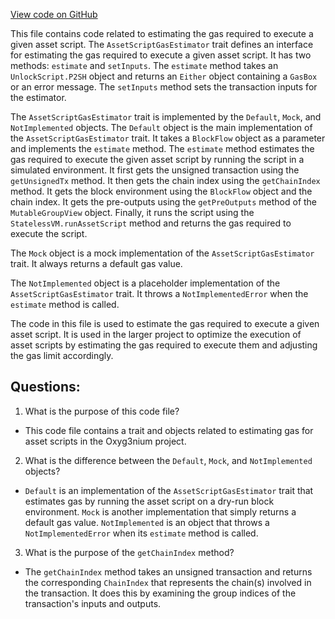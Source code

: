 [View code on GitHub](https://github.com/oxyg3nium/oxyg3nium/flow/src/main/scala/org/oxyg3nium/flow/gasestimation/AssetScriptGasEstimator.scala)

This file contains code related to estimating the gas required to execute a given asset script. The `AssetScriptGasEstimator` trait defines an interface for estimating the gas required to execute a given asset script. It has two methods: `estimate` and `setInputs`. The `estimate` method takes an `UnlockScript.P2SH` object and returns an `Either` object containing a `GasBox` or an error message. The `setInputs` method sets the transaction inputs for the estimator.

The `AssetScriptGasEstimator` trait is implemented by the `Default`, `Mock`, and `NotImplemented` objects. The `Default` object is the main implementation of the `AssetScriptGasEstimator` trait. It takes a `BlockFlow` object as a parameter and implements the `estimate` method. The `estimate` method estimates the gas required to execute the given asset script by running the script in a simulated environment. It first gets the unsigned transaction using the `getUnsignedTx` method. It then gets the chain index using the `getChainIndex` method. It gets the block environment using the `BlockFlow` object and the chain index. It gets the pre-outputs using the `getPreOutputs` method of the `MutableGroupView` object. Finally, it runs the script using the `StatelessVM.runAssetScript` method and returns the gas required to execute the script.

The `Mock` object is a mock implementation of the `AssetScriptGasEstimator` trait. It always returns a default gas value.

The `NotImplemented` object is a placeholder implementation of the `AssetScriptGasEstimator` trait. It throws a `NotImplementedError` when the `estimate` method is called.

The code in this file is used to estimate the gas required to execute a given asset script. It is used in the larger project to optimize the execution of asset scripts by estimating the gas required to execute them and adjusting the gas limit accordingly.
## Questions: 
 1. What is the purpose of this code file?
- This code file contains a trait and objects related to estimating gas for asset scripts in the Oxyg3nium project.

2. What is the difference between the `Default`, `Mock`, and `NotImplemented` objects?
- `Default` is an implementation of the `AssetScriptGasEstimator` trait that estimates gas by running the asset script on a dry-run block environment. `Mock` is another implementation that simply returns a default gas value. `NotImplemented` is an object that throws a `NotImplementedError` when its `estimate` method is called.

3. What is the purpose of the `getChainIndex` method?
- The `getChainIndex` method takes an unsigned transaction and returns the corresponding `ChainIndex` that represents the chain(s) involved in the transaction. It does this by examining the group indices of the transaction's inputs and outputs.